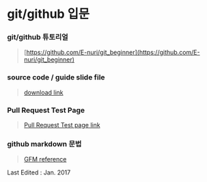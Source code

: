# git/github 입문

### git/github 튜토리얼
>[https://github.com/E-nuri/git_beginner](https://github.com/E-nuri/git_beginner)

### source code / guide slide file
>[download link](https://drive.google.com/open?id=0Bzn9675g1wbdRm01UTY3WThRNkU)

### Pull Request Test Page
>[Pull Request Test page link](https://e-nuri.github.io/git_beginner/)

### github markdown 문법
>[GFM reference](https://guides.github.com/features/mastering-markdown/)


Last Edited : Jan. 2017
